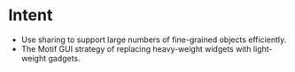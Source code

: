 # Intent
- Use sharing to support large numbers of fine-grained objects efficiently.
- The Motif GUI strategy of replacing heavy-weight widgets with light-weight gadgets.